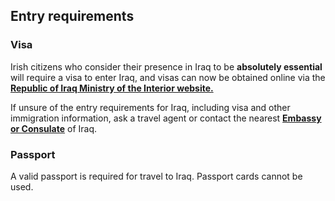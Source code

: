 ## Entry requirements

### **Visa**

Irish citizens who consider their presence in Iraq to be **absolutely essential** will require a visa to enter Iraq, and visas can now be obtained online via the [**Republic of Iraq Ministry of the Interior website.**](https://eservice.evisa.iq/)

If unsure of the entry requirements for Iraq, including visa and other immigration information, ask a travel agent or contact the nearest [**Embassy or Consulate**](https://www.ireland.ie/en/dfa/embassies-in-ireland/) of Iraq.

### **Passport**

A valid passport is required for travel to Iraq. Passport cards cannot be used.